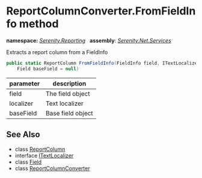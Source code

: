 # ReportColumnConverter.FromFieldInfo method
**namespace:** *[Serenity.Reporting](../../README.md#serenity.reporting-namespace)*   **assembly**: *[Serenity.Net.Services](../../README.md)*

Extracts a report column from a FieldInfo

```csharp
public static ReportColumn FromFieldInfo(FieldInfo field, ITextLocalizer localizer, 
    Field baseField = null)
```

| parameter | description |
| --- | --- |
| field | The field object |
| localizer | Text localizer |
| baseField | Base field object |

## See Also

* class [ReportColumn](../ReportColumn.md)
* interface [ITextLocalizer](../Serenity.Net.Core/../../Serenity/ITextLocalizer.md)
* class [Field](../Serenity.Net.Entity/../../Serenity.Data/Field.md)
* class [ReportColumnConverter](../ReportColumnConverter.md)